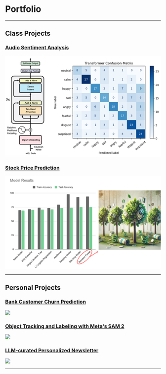 # Portfolio
---

## Class Projects

### [Audio Sentiment Analysis](/audio_sentiment)
<a href="/audio_sentiment">
  <img src="images/audio_project_image.png" class="project-image">
</a>

### [Stock Price Prediction](/docs/stock_prediction.html)
<a href="/docs/stock_prediction.html">
  <img src="images/stock_project_image.png" class="project-image">
</a>  

---

## Personal Projects

### [Bank Customer Churn Prediction](/docs/bank_churn.html)  
<a href="/docs/bank_churn.html">
  <img src="images/bank_churn_image.png" class="project-image" style="width: 70%; height: auto;">
</a>

### [Object Tracking and Labeling with Meta's SAM 2](/docs/SAM2_labeling.html)   
<img src="images/dummy_thumbnail.jpg?raw=true"/>

### [LLM-curated Personalized Newsletter](/pdf/sample_presentation.pdf)  
<img src="images/dummy_thumbnail.jpg?raw=true"/>

---

